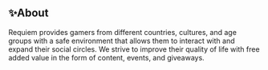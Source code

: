 ## ✨About
Requiem provides gamers from different countries, cultures, and age groups with a safe environment that allows them to interact with and expand their social circles. We strive to improve their quality of life with free added value in the form of content, events, and giveaways.

<!-- ## 🗝 Key values
**Inclusivity**  
We want our community to be a home for everyone. Everyone is welcome regardless of culture, ethnicity, nationality, health status, race, gender identity or expression, sexual orientation or religious beliefs. We accept anyone who shows respect to others in our community.

**Accessibility**  
We want everyone to be able to experience our community and everything we have to offer. No one in our community should be limited by mental or physical disabilities. We aim to provide a user-friendly platform for our members. Therefore, we will always support those that need help.

**Integrity**  
We want our members to genuinely trust in our brand. Because of that, we are honest and transparent about what we do and why we do it.

**Positivity**  
We want to create a safe and positive environment for all of our members. An environment that takes away the worry of real life situations and minimizes the toxicity one might find in the gaming scene.

**Excitement**  
We want to stand out from the crowd and get people excited about our community. We do not want to be seen as just another gaming community. Instead, we strive to be one’s favorite source of entertainment.
 -->
